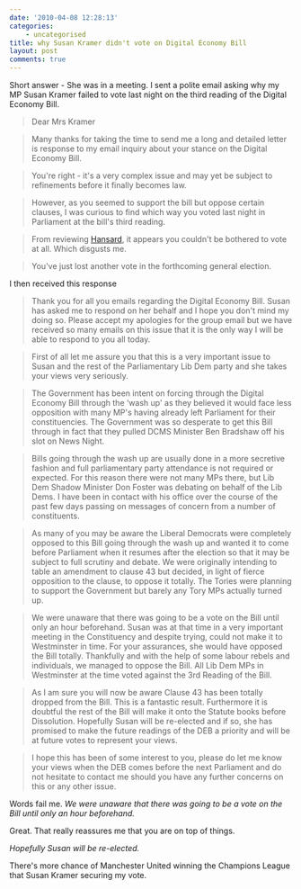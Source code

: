 ```yaml
---
date: '2010-04-08 12:28:13'
categories:
    - uncategorised
title: why Susan Kramer didn't vote on Digital Economy Bill
layout: post
comments: true
---
```


Short answer - She was in a meeting. I sent a polite email asking why my
MP Susan Kramer failed to vote last night on the third reading of the
Digital Economy Bill.

> Dear Mrs Kramer

> Many thanks for taking the time to send me a long and detailed
> letter is response to my email inquiry about your stance on the
> Digital Economy Bill.

> You're right - it's a very complex issue and may yet be subject to
> refinements before it finally becomes law.

> However, as you seemed to support the bill but oppose certain
> clauses, I was curious to find which way you voted last night in
> Parliament at the bill's third reading.

> From reviewing
> [Hansard](http://www.publications.parliament.uk/pa/cm/cmtoday/cmdebate/32.htm),
> it appears you couldn't be bothered to vote at all. Which disgusts
> me.

> You've just lost another vote in the forthcoming general election.

I then received this response

> Thank you for all you emails regarding the Digital Economy Bill. Susan
> has asked me to respond on her behalf and I hope you don't mind my
> doing so. Please accept my apologies for the group email but we have
> received so many emails on this issue that it is the only way I will
> be able to respond to you all today.

> First of all let me assure you that this is a very important issue
> to Susan and the rest of the Parliamentary Lib Dem party and she
> takes your views very seriously.

> The Government has been intent on forcing through the Digital
> Economy Bill through the ‘wash up' as they believed it would face
> less opposition with many MP's having already left Parliament for
> their constituencies. The Government was so desperate to get this
> Bill through in fact that they pulled DCMS Minister Ben Bradshaw off
> his slot on News Night.

> Bills going through the wash up are usually done in a more secretive
> fashion and full parliamentary party attendance is not required or
> expected. For this reason there were not many MPs there, but Lib Dem
> Shadow Minister Don Foster was debating on behalf of the Lib Dems. I
> have been in contact with his office over the course of the past few
> days passing on messages of concern from a number of
> constituents.

> As many of you may be aware the Liberal Democrats were completely
> opposed to this Bill going through the wash up and wanted it to come
> before Parliament when it resumes after the election so that it may
> be subject to full scrutiny and debate. We were originally intending
> to table an amendment to clause 43 but decided, in light of fierce
> opposition to the clause, to oppose it totally. The Tories were
> planning to support the Government but barely any Tory MPs actually
> turned up.

> We were unaware that there was going to be a vote on the Bill until
> only an hour beforehand. Susan was at that time in a very important
> meeting in the Constituency and despite trying, could not make it to
> Westminster in time. For your assurances, she would have opposed the
> Bill totally. Thankfully and with the help of some labour rebels and
> individuals, we managed to oppose the Bill.  All Lib Dem MPs in
> Westminster at the time voted against the 3rd Reading of the
> Bill.

> As I am sure you will now be aware Clause 43 has been totally
> dropped from the Bill. This is a fantastic result.  Furthermore it
> is doubtful the rest of the Bill will make it onto the Statute books
> before Dissolution. Hopefully Susan will be re-elected and if so,
> she has promised to make the future readings of the DEB a priority
> and will be at future votes to represent your views.

> I hope this has been of some interest to you, please do let me know
> your views when the DEB comes before the next Parliament and do not
> hesitate to contact me should you have any further concerns on this
> or any other issue.

Words fail me. *We were unaware that there was going to be a vote on the
Bill until only an hour beforehand.*

Great. That really reassures me that you are on top of things. 

*Hopefully Susan will be re-elected.*

There's more chance of Manchester United winning the Champions League
that Susan Kramer securing my vote.
